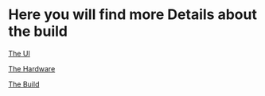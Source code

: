 

# Here you will find more Details about the build

[The UI](ui/ui_overview.md)

[The Hardware](hardware/hardware.md)

[The Build](build/build.md)